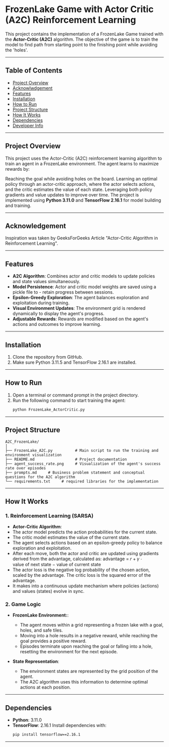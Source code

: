 # FrozenLake Game with Actor Critic (A2C) Reinforcement Learning

This project contains the implementation of a FrozenLake Game trained with the **Actor-Critic (A2C)** algorithm. The objective of the game is to train the model to find path from starting point to the finishing point while avoiding the 'holes'.

---

## Table of Contents
- [Project Overview](#project-overview)
- [Acknowlwdgement](#acknowledgement)
- [Features](#features)  
- [Installation](#installation)  
- [How to Run](#how-to-run)  
- [Project Structure](#project-structure)  
- [How It Works](#how-it-works)  
- [Dependencies](#dependencies)  
- [Developer Info](#developer-info)  

---

## Project Overview
This project uses the Actor-Critic (A2C) reinforcement learning algorithm to train an agent in a FrozenLake environment. The agent learns to maximize rewards by:

Reaching the goal while avoiding holes on the board.
Learning an optimal policy through an actor-critic approach, where the actor selects actions, and the critic estimates the value of each state.
Leveraging both policy gradients and value updates to improve over time.
The project is implemented using **Python 3.11.0** and **TensorFlow 2.16.1** for model building and training.

---

## Acknowledgement
Inspiration was taken by GeeksForGeeks Article "Actor-Critic Algorithm in Reinforcement Learning".

---

## Features
- **A2C Algorithm**: Combines actor and critic models to update policies and state values simultaneously.
- **Model Persistence**: Actor and critic model weights are saved using a pickle file to - retain progress between sessions.
- **Epsilon-Greedy Exploration**: The agent balances exploration and exploitation during training.
- **Visual Environment Updates**: The environment grid is rendered dynamically to display the agent's progress.
- **Adjustable Rewards**: Rewards are modified based on the agent's actions and outcomes to improve learning.

---

## Installation
1. Clone the repository from GitHub.
2. Make sure Python 3.11.5 and TensorFlow 2.16.1 are installed.

---

## How to Run
1. Open a terminal or command prompt in the project directory.
2. Run the following command to start training the agent:
   ```bash
   python FrozenLake_ActorCritic.py
   ```
   
---

## Project Structure
```
A2C_FrozenLake/
│
├── FrozenLake_A2C.py          # Main script to run the training and environment visualization
├── README.md                  # Project documentation
├── agent_success_rate.png     # Visualization of the agent's success rate over episodes
├── prompts.md     # Business problem statement and conceptual questions for the A2C algorithm
└── requirements.txt     # required libraries for the implementation

```

---

## How It Works

### 1. **Reinforcement Learning (SARSA)**
- **Actor-Critic Algorithm**:  
- The actor model predicts the action probabilities for the current state.
- The critic model estimates the value of the current state.
- The agent selects actions based on an epsilon-greedy policy to balance exploration and exploitation.
- After each move, both the actor and critic are updated using gradients derived from the advantage, calculated as:
advantage = 𝑟 + 𝛾 ⋅ value of next state − value of current state
- The actor loss is the negative log probability of the chosen action, scaled by the advantage. The critic loss is the squared error of the advantage.
- It makes into a continuous update mechanism where policies (actions) and values (states) evolve in sync.

### 2. **Game Logic**
- **FrozenLake Environment:**:  
  - The agent moves within a grid representing a frozen lake with a goal, holes, and safe tiles.
  - Moving into a hole results in a negative reward, while reaching the goal provides a positive reward.
  - Episodes terminate upon reaching the goal or falling into a hole, resetting the environment for the next episode.

- **State Representation**:  
  - The environment states are represented by the grid position of the agent.
  - The A2C algorithm uses this information to determine optimal actions at each position.

---

## Dependencies
- **Python**: 3.11.0  
- **TensorFlow**: 2.16.1 
   Install dependencies with:
   ```bash
   pip install tensorflow==2.16.1
   ```

---
